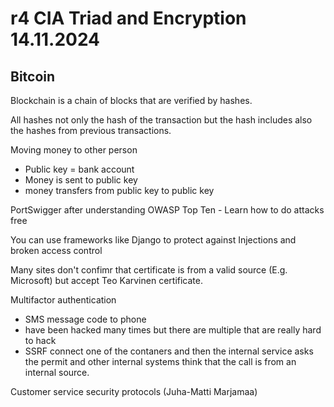 # r4 CIA Triad and Encryption 14.11.2024

## Bitcoin 

Blockchain is a chain of blocks that are verified by hashes.

All hashes not only the hash of the transaction but the hash includes also the hashes from previous transactions. 

Moving money to other person
- Public key = bank account
- Money is sent to public key
- money transfers from public key to public key

PortSwigger after understanding OWASP Top Ten - Learn how to do attacks free 

You can use frameworks like Django to protect against Injections and broken access control 

Many sites don't confimr that certificate is from a valid source (E.g. Microsoft) but accept Teo Karvinen certificate.

Multifactor authentication 
- SMS message code to phone
- have been hacked many times but there are multiple that are really hard to hack
- SSRF connect one of the contaners and then the internal service asks the permit and other internal systems think that the call is from an internal source.

Customer service security protocols (Juha-Matti Marjamaa)


